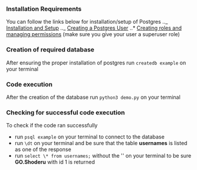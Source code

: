 ### Installation Requirements

You can follow the links below for installation/setup of Postgres
.._ [Installation and Setup](https://www.cherryservers.com/blog/how-to-install-and-setup-postgresql-server-on-ubuntu-20-04)
.._ [Creating a Postgres User](https://phoenixnap.com/kb/postgres-create-user)
..\* [Creating roles and managing permissions](https://www.digitalocean.com/community/tutorials/how-to-use-roles-and-manage-grant-permissions-in-postgresql-on-a-vps-2) (make sure you give your user a superuser role)

### Creation of required database

After ensuring the proper installation of postgres
run `createdb example` on your terminal

### Code execution

After the creation of the database
run `python3 demo.py` on your terminal

### Checking for successful code execution

To check if the code ran successfully
* run `psql example` on your terminal to connect to the database
* run `\dt` on your terminal and be sure that the table **usernames** is listed as one of the response
* run `select \* from usernames;` without the '\' on your terminal to be sure **GO.Shoderu** with id 1 is returned
